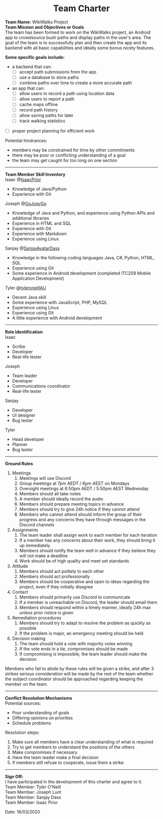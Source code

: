 <h1 align="center">Team Charter</h1>


**Team Name:** WikiWalks Project  
**Team Mission and Objectives or Goals**  
The team has been formed to work on the WikiWalks project, an Android app to crowdsource bush paths and display paths in the user's area. The goal of the team is to successfully plan and then create the app and its backend with all basic capabilities and ideally some bonus nicety features.

**Some specific goals include:**
* a backend that can:
  * [ ] accept path submissions from the app
  * [ ] use a database to store paths
  * [ ] combine paths over time to create a more accurate path
* an app that can:
  * [ ] allow users to record a path using location data
  * [ ] allow users to report a path
  * [ ] cache maps offline
  * [ ] record path history
  * [ ] allow saving paths for later
  * [ ] track walking statistics
 * [ ] proper project planning for efficient work

Potential hindrances:
* members may be constrained for time by other commitments
* there may be poor or conflicting understanding of a goal
* the team may get caught for too long on one section

---
**Team Member Skill Inventory**  
Isaac @[IsaacPrior](https://github.com/IsaacPrior)
* Knowledge of Java/Python
* Experience with Git

Joseph @[GoJoeyGo](https://github.com/GoJoeyGo)
* Knowledge of Java and Python, and experience using Python APIs and additional libraries
* Experience in HTML and SQL
* Experience with Git
* Experience with Markdown
* Experience using Linux

Sanjay @[SanjayAvatarDass](https://github.com/SanjayAvatarDass)
* Knowledge in the following coding languages Java, C#, Python, HTML, SQL  
* Experience using Git
* Some experience in Android development (completed ITC209 Mobile Application Development)

Tyler @[tyleroneillAU](https://github.com/tyleroneillAU)
* Decent Java skill
* Some experience with JavaScript, PHP, MySQL
* Experience using Linux
* Experience using Git
* A little experience with Android development  

---
**Role Identification**  
Isaac
* Scribe
* Developer
* Real-life tester  

Joseph
* Team leader
* Developer
* Communications coordinator
* Real-life tester

Sanjay
* Developer
* UI designer
* Bug tester

Tyler
* Head developer
* Planner
* Bug tester
---
**Ground Rules**

1. Meetings
    1. Meetings will use Discord
    2. Group meetings at 7pm AEDT / 6pm AEST on Mondays
    3. Oversight meetings at 6:50pm AEDT / 5:50pm AEST Wednesday
    4. Members should all take notes
    5. A member should ideally record the audio
    6. Members should prepare meeting topics in advance
    7. Members should try to give 24h notice if they cannot attend
    8. Members who cannot attend should inform the group of their progress and any concerns they have through messages in the Discord channels
2. Assignments
    1. The team leader shall assign work to each member for each iteration
    2. If a member has any concerns about their work, they should bring it up immediately
    3. Members should notify the team well in advance if they believe they will not make a deadline
    4. Work should be of high quality and meet set standards
3. Attitude
    1. Members should act politely to each other
    2. Members should act professionally
    3. Members should be cooperative and open to ideas regarding the project, even if they initially disagree
4. Contact
    1. Members should primarily use Discord to communicate
    2. If a member is unreachable on Discord, the leader should email them
    3. Members should respond within a timely manner, ideally 24h max unless prior notice is given
5. Remediation procedures
    1. Members should try to adapt to resolve the problem as quickly as possible
    2. If the problem is major, an emergency meeting should be held
6. Decision making
    1. The team should hold a vote with majority votes winning
    2. If the vote ends in a tie, compromises should be made
    3. If compromising is impossible, the team leader should make the decision

Members who fail to abide by these rules will be given a strike, and after 3 strikes serious consideration will be made by the rest of the team whether the subject coordinator should be approached regarding keeping the member on the team.  

---
**Conflict Resolution Mechanisms**  
Potential sources:
* Poor understanding of goals
* Differing opinions on priorities
* Schedule problems

Resolution steps:
1. Make sure all members have a clear understanding of what is required
2. Try to get members to understand the positions of the others
3. Make compromises if necessary
4. Have the team leader make a final decision
5. If members still refuse to cooperate, issue them a strike

---
**Sign Off:**  
I have participated in the development of this charter and agree to it.  
Team Member: Tyler O'Neill     
Team Member: Joseph Lunt  
Team Member: Sanjay Dass     
Team Member: Isaac Prior     

Date: 16/03/2020
